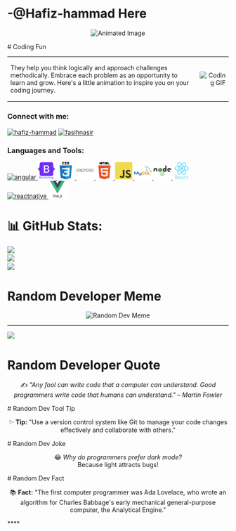 <h1>-@Hafiz-hammad Here</h1>

<p align="center">
  <img src="https://i.pinimg.com/originals/81/17/8b/81178b47a8598f0c81c4799f2cdd4057.gif" alt="Animated Image" />
</p>
<!---
Hafiz-hammad/Hafiz-hammad is a ✨ special ✨ repository because its `README.md` (this file) appears on your GitHub profile.
You can click the Preview link to take a look at your changes.
--->
# Coding Fun

<table>
  <tr>
    <td>
      <p align="left">
They help you think logically and approach challenges methodically. Embrace each problem as an opportunity to learn and grow. Here's a little animation to inspire you on your coding journey.
      </p>
    </td>
    <td>
      <p align="right">
        <img src="https://encrypted-tbn0.gstatic.com/images?q=tbn:ANd9GcTIrOCDpVQlw2KFpiitRJUJHN1rDRGRbNTk0Q&s" alt="Coding GIF" width="650">
      </p>
    </td>
  </tr>
</table>

<h3 align="left">Connect with me:</h3>
<p align="left">
<a href="https://[https://pk.linkedin.com/in/hammad-bawany-39a1612a4](https://pk.linkedin.com/in/hammad-bawany-39a1612a4)](https://www.linkedin.com/in/hammad-imran-07a23b28a/)" target="blank"><img align="center" src="https://raw.githubusercontent.com/rahuldkjain/github-profile-readme-generator/master/src/images/icons/Social/linked-in-alt.svg" alt="hafiz-hammad" height="30" width="40" /></a>
<a href="https://www.facebook.com/profile.php?id=61550661127214&__cft__[0]=AZXhjvf3WTk2ymE3m0SfWANLefMQhtPC-dUiYAgllgPpEtD5IDZ-5olzVV_X2I3tHIC3_nPRlKFwAAzYgkH0Uz7Xm3TmGwHsUUWF9MGbo1D64JfpL6_NaA22nqgxLDE7tYGkUZwRaQItx4eQAW09B08CgUzgQrZm3-9_7N6fTTHocl3wb_4i1QsqIWlx-6nayx0&__tn__=-]C%2CP-R" target="blank"><img align="center" src="https://raw.githubusercontent.com/rahuldkjain/github-profile-readme-generator/master/src/images/icons/Social/facebook.svg" alt="fasihnasir" height="30" width="40" /></a>
</p>

<h3 align="left">Languages and Tools:</h3>
<p align="left"> <a href="https://angular.io" target="_blank" rel="noreferrer"> <img src="https://angular.io/assets/images/logos/angular/angular.svg" alt="angular" width="40" height="40"/> </a> <a href="https://getbootstrap.com" target="_blank" rel="noreferrer"> <img src="https://raw.githubusercontent.com/devicons/devicon/master/icons/bootstrap/bootstrap-plain-wordmark.svg" alt="bootstrap" width="40" height="40"/> </a> <a href="https://www.w3schools.com/css/" target="_blank" rel="noreferrer"> <img src="https://raw.githubusercontent.com/devicons/devicon/master/icons/css3/css3-original-wordmark.svg" alt="css3" width="40" height="40"/> </a> <a href="https://expressjs.com" target="_blank" rel="noreferrer"> <img src="https://raw.githubusercontent.com/devicons/devicon/master/icons/express/express-original-wordmark.svg" alt="express" width="40" height="40"/> </a> <a href="https://www.w3.org/html/" target="_blank" rel="noreferrer"> <img src="https://raw.githubusercontent.com/devicons/devicon/master/icons/html5/html5-original-wordmark.svg" alt="html5" width="40" height="40"/> </a> <a href="https://developer.mozilla.org/en-US/docs/Web/JavaScript" target="_blank" rel="noreferrer"> <img src="https://raw.githubusercontent.com/devicons/devicon/master/icons/javascript/javascript-original.svg" alt="javascript" width="40" height="40"/> </a> <a href="https://www.mysql.com/" target="_blank" rel="noreferrer"> <img src="https://raw.githubusercontent.com/devicons/devicon/master/icons/mysql/mysql-original-wordmark.svg" alt="mysql" width="40" height="40"/> </a> <a href="https://nodejs.org" target="_blank" rel="noreferrer"> <img src="https://raw.githubusercontent.com/devicons/devicon/master/icons/nodejs/nodejs-original-wordmark.svg" alt="nodejs" width="40" height="40"/> </a> <a href="https://reactjs.org/" target="_blank" rel="noreferrer"> <img src="https://raw.githubusercontent.com/devicons/devicon/master/icons/react/react-original-wordmark.svg" alt="react" width="40" height="40"/> </a> <a href="https://reactnative.dev/" target="_blank" rel="noreferrer"> <img src="https://reactnative.dev/img/header_logo.svg" alt="reactnative" width="40" height="40"/> </a> <a href="https://vuejs.org/" target="_blank" rel="noreferrer"> <img src="https://raw.githubusercontent.com/devicons/devicon/master/icons/vuejs/vuejs-original-wordmark.svg" alt="vuejs" width="40" height="40"/> </a> </p>

# 📊 GitHub Stats:
![](https://github-readme-stats.vercel.app/api?username=Hafiz-hammad&theme=dark&hide_border=false&include_all_commits=false&count_private=false)<br/>
![](https://github-readme-streak-stats.herokuapp.com/?user=Hafiz-hammad&theme=dark&hide_border=false)<br/>
![](https://github-readme-stats.vercel.app/api/top-langs/?username=Hafiz-hammad&theme=dark&hide_border=false&include_all_commits=false&count_private=false&layout=compact)
# Random Developer Meme

<p align="center">
  <img src="https://i.imgur.com/ZKc8YYT.jpeg" alt="Random Dev Meme" width="500">
</p>

---
[![](https://visitcount.itsvg.in/api?id=Hafiz-hammad&icon=0&color=0)](https://visitcount.itsvg.in)
# Random Developer Quote

<p align="center">
  ✍️ <em>"Any fool can write code that a computer can understand. Good programmers write code that humans can understand." – Martin Fowler</em>
</p>
# Random Dev Tool Tip

<p align="center">
  ✨ <strong>Tip:</strong> "Use a version control system like Git to manage your code changes effectively and collaborate with others."
</p>
# Random Dev Joke

<p align="center">
  😂 <em>Why do programmers prefer dark mode?</em><br>
  Because light attracts bugs!
</p>
# Random Dev Fact

<p align="center">
  📚 <strong>Fact:</strong> "The first computer programmer was Ada Lovelace, who wrote an algorithm for Charles Babbage's early mechanical general-purpose computer, the Analytical Engine."
</p>

<!-- Proudly created with GPRM ( https://gprm.itsvg.in ) -->****
